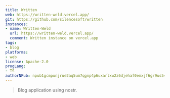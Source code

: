 ```yaml
---
title: Written
web: https://written-weld.vercel.app/
git: https://github.com/silencesoft/written
instances:
- name: Written-Weld 
  url: https://written-weld.vercel.app/
  comment: Written instance on vercel.app
tags:
- blog
platforms:
- web
license: Apache-2.0
progLang:
- TS
authorNPub: npub1gcmpunjrue2aq5um7qgnp4p6uxarlxw2z6djehaf0emxjf6gr9us548zdf
---
```


> Blog application using nostr.